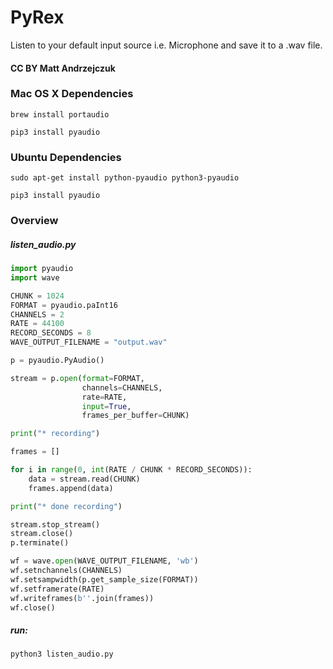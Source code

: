 # PyRex
Listen to your default input source i.e. Microphone and save it to a .wav file.

#### CC BY Matt Andrzejczuk

###  Mac OS X Dependencies
`brew install portaudio`

`pip3 install pyaudio`

###  Ubuntu Dependencies 
`sudo apt-get install python-pyaudio python3-pyaudio`

`pip3 install pyaudio`


### Overview
#####                listen_audio.py

```python
import pyaudio
import wave

CHUNK = 1024
FORMAT = pyaudio.paInt16
CHANNELS = 2
RATE = 44100
RECORD_SECONDS = 8
WAVE_OUTPUT_FILENAME = "output.wav"

p = pyaudio.PyAudio()

stream = p.open(format=FORMAT,
                channels=CHANNELS,
                rate=RATE,
                input=True,
                frames_per_buffer=CHUNK)

print("* recording")

frames = []

for i in range(0, int(RATE / CHUNK * RECORD_SECONDS)):
    data = stream.read(CHUNK)
    frames.append(data)

print("* done recording")

stream.stop_stream()
stream.close()
p.terminate()

wf = wave.open(WAVE_OUTPUT_FILENAME, 'wb')
wf.setnchannels(CHANNELS)
wf.setsampwidth(p.get_sample_size(FORMAT))
wf.setframerate(RATE)
wf.writeframes(b''.join(frames))
wf.close()
```

##### run:

`python3 listen_audio.py`
